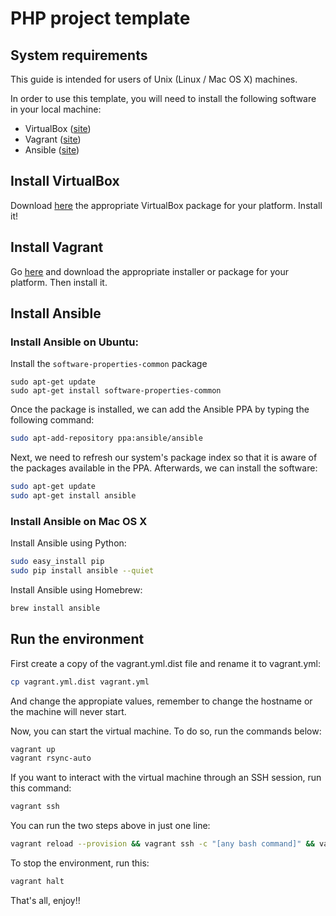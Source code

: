 # PHP project template

## System requirements
This guide is intended for users of Unix (Linux / Mac OS X) machines.

In order to use this template, you will need to install the following software
in your local machine:
+ VirtualBox ([site](https://www.virtualbox.org/))
+ Vagrant ([site](https://www.vagrantup.com/))
+ Ansible ([site](http://www.ansible.com/))

## Install VirtualBox 

Download [here](https://www.virtualbox.org/wiki/Downloads) the appropriate VirtualBox package for your platform. Install
it!

## Install Vagrant

Go [here](http://www.vagrantup.com/downloads) and download the appropriate 
installer or package for your platform. Then install it.

## Install Ansible
### Install Ansible on Ubuntu:
Install the `software-properties-common` package

```
sudo apt-get update
sudo apt-get install software-properties-common
```

Once the package is installed, we can add the Ansible PPA by typing the 
following command:

```sh
sudo apt-add-repository ppa:ansible/ansible
```

Next, we need to refresh our system's package index so that it is aware of the 
packages available in the PPA. Afterwards, we can install the software:

```sh
sudo apt-get update
sudo apt-get install ansible
```
### Install Ansible on Mac OS X

Install Ansible using Python:

```sh
sudo easy_install pip
sudo pip install ansible --quiet
```

Install Ansible using Homebrew:

```sh
brew install ansible
```

## Run the environment

First create a copy of the vagrant.yml.dist file and rename it to vagrant.yml:

```sh
cp vagrant.yml.dist vagrant.yml
```

And change the appropiate values, remember to change the hostname or the machine
will never start.

Now, you can start the virtual machine. To do so, run the commands below:

```sh
vagrant up
vagrant rsync-auto
```

If you want to interact with the virtual machine through an SSH session, run 
this command:

```sh
vagrant ssh
```

You can run the two steps above in just one line:

```sh
vagrant reload --provision && vagrant ssh -c "[any bash command]" && vagrant rsync-auto
```

To stop the environment, run this:

```sh
vagrant halt
```

That's all, enjoy!!